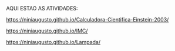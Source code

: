 AQUI ESTAO AS ATIVIDADES:

https://niniaugusto.github.io/Calculadora-Cientifica-Einstein-2003/

https://niniaugusto.github.io/IMC/

https://niniaugusto.github.io/Lampada/
